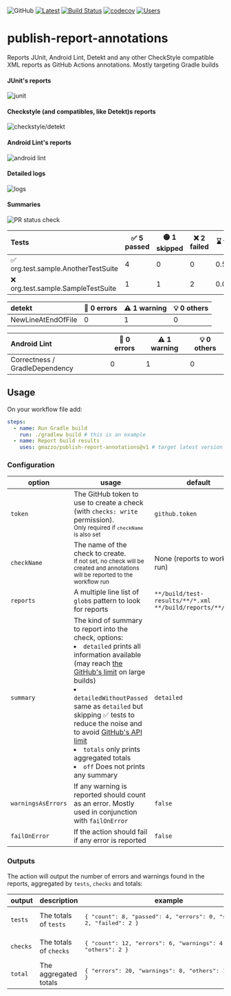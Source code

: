 ![GitHub](https://img.shields.io/github/license/gmazzo/publish-report-annotations)
[![Latest](https://img.shields.io/github/v/release/gmazzo/publish-report-annotations)](https://github.com/gmazzo/publish-report-annotations/releases/latest)
[![Build Status](https://github.com/gmazzo/publish-report-annotations/actions/workflows/build.yaml/badge.svg)](https://github.com/gmazzo/publish-report-annotations/actions/workflows/build.yaml)
[![codecov](https://codecov.io/gh/gmazzo/publish-report-annotations/branch/main/graph/badge.svg)](https://codecov.io/gh/gmazzo/publish-report-annotations)
[![Users](https://img.shields.io/badge/users_by-Sourcegraph-purple)](https://sourcegraph.com/search?q=content:gmazzo/publish-report-annotations%40+-repo:github.com/gmazzo/publish-report-annotations)

# publish-report-annotations
Reports JUnit, Android Lint, Detekt and any other CheckStyle compatible XML reports as GitHub Actions annotations.
Mostly targeting Gradle builds

#### JUnit's reports
![junit](https://github.com/gmazzo/publish-report-annotations/assets/513566/57ba4328-0318-48b5-9d91-22113c4387bb)

#### Checkstyle (and compatibles, like Detekt)s reports
![checkstyle/detekt](https://github.com/gmazzo/publish-report-annotations/assets/513566/10979561-f1d3-48ef-a168-d416d866f2cc)

#### Android Lint's reports
![android lint](https://github.com/gmazzo/publish-report-annotations/assets/513566/cedf8726-0633-43d4-ae6a-3371362f3e8c)

#### Detailed logs
![logs](https://github.com/gmazzo/publish-report-annotations/assets/513566/4d2a3224-c326-4948-bf58-6aec18715818)

#### Summaries
![PR status check](https://github.com/gmazzo/publish-report-annotations/assets/513566/434289a0-6d4d-4226-ad4c-49554080df80)

| Tests                              | ✅ 5 passed | 🟡 1 skipped | ❌ 2 failed | ⌛ took |
|:-----------------------------------|------------|--------------|------------|--------|
| ✅ org.test.sample.AnotherTestSuite | 4          | 0            | 0          | 0.578s |
| ❌ org.test.sample.SampleTestSuite  | 1          | 1            | 2          | 0.002s |

| detekt             | 🛑 0 errors | ⚠️ 1 warning | 💡 0 others |
|:-------------------|-------------|--------------|-------------|
| NewLineAtEndOfFile | 0           | 1            | 0           |

| Android Lint                   | 🛑 0 errors | ⚠️ 1 warning | 💡 0 others |
|:-------------------------------|-------------|--------------|-------------|
| Correctness / GradleDependency | 0           | 1            | 0           |

## Usage
On your workflow file add:
```yaml
steps:
  - name: Run Gradle build
    run: ./gradlew build # this is an example
  - name: Report build results
    uses: gmazzo/publish-report-annotations@v1 # target latest version
```

### Configuration
| option             | usage                                                                                                                                                                                                                                                                                                                                                                                                                                                                                                                                                                                           | default                                                          |
|--------------------|-------------------------------------------------------------------------------------------------------------------------------------------------------------------------------------------------------------------------------------------------------------------------------------------------------------------------------------------------------------------------------------------------------------------------------------------------------------------------------------------------------------------------------------------------------------------------------------------------|------------------------------------------------------------------|
| `token`            | The GitHub token to use to create a check (with `checks: write` permission).<br/><sub>Only required if `checkName` is also set</sub>                                                                                                                                                                                                                                                                                                                                                                                                                                                            | `github.token`                                                   |
| `checkName`        | The name of the check to create. <br/><sub>If not set, no check will be created and annotations will be reported to the workflow run</sub>                                                                                                                                                                                                                                                                                                                                                                                                                                                      | None (reports to workflow run)                                   |
| `reports`          | A multiple line list of `glob`s pattern to look for reports                                                                                                                                                                                                                                                                                                                                                                                                                                                                                                                                     | `**/build/test-results/**/*.xml`<br/>`**/build/reports/**/*.xml` |
| `summary`          | The kind of summary to report into the check, options:<br/><li>`detailed` prints all information available (may reach [the GitHub's limit](https://docs.github.com/en/rest/checks/runs?apiVersion=2022-11-28#create-a-check-run-output-object) on large builds)</li><li>`detailedWithoutPassed` same as `detailed` but skipping ✅ tests to reduce the noise and to avoid [GitHub's API limit](https://docs.github.com/en/rest/checks/runs?apiVersion=2022-11-28#create-a-check-run-output-object)</li><li>`totals` only prints aggregated totals</li><li>`off` Does not prints any summary</li> | `detailed`                                                       |
| `warningsAsErrors` | If any warning is reported should count as an error. Mostly used in conjunction with `failOnError`                                                                                                                                                                                                                                                                                                                                                                                                                                                                                              | `false`                                                          |
| `failOnError`      | If the action should fail if any error is reported                                                                                                                                                                                                                                                                                                                                                                                                                                                                                                                                              | `false`                                                          |

### Outputs
The action will output the number of errors and warnings found in the reports, aggregated by `tests`, `checks` and totals:

| output   | description            | example                                                                                    |
|----------|------------------------|--------------------------------------------------------------------------------------------|
| `tests`  | The totals of `tests`  | <pre lang="json">{ "count": 8, "passed": 4, "errors": 0, "skipped": 2, "failed": 2 }</pre> |
| `checks` | The totals of `checks` | <pre lang="json">{ "count": 12, "errors": 6, "warnings": 4, "others": 2 }</json>           |
| `total`  | The aggregated totals  | <pre lang="json">{ "errors": 20, "warnings": 8, "others": 12 }</json>                      |

